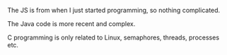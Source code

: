 The JS is from when I just started programming, so nothing complicated.

The Java code is more recent and complex.

C programming is only related to Linux, semaphores, threads, processes etc.
